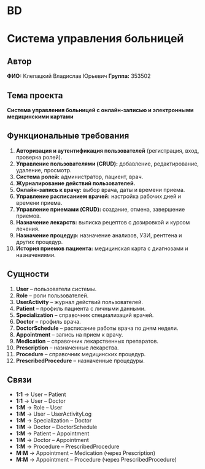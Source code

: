 # BD
# Система управления больницей 

## Автор
**ФИО:** Клепацкий Владислав Юрьевич
**Группа:** 353502

## Тема проекта
**Система управления больницей с онлайн-записью и электронными медицинскими картами**

## Функциональные требования

1. **Авторизация и аутентификация пользователей** (регистрация, вход, проверка ролей).  
2. **Управление пользователями (CRUD):** добавление, редактирование, удаление, просмотр.  
3. **Система ролей:** администратор, пациент, врач.  
4. **Журналирование действий пользователей.**  
5. **Онлайн-запись к врачу:** выбор врача, даты и времени приема.  
6. **Управление расписанием врачей:** настройка рабочих дней и времени приема.
7. **Управление приемами (CRUD):** создание, отмена, завершение приемов.  
8. **Назначение лекарств:** выписка рецептов с дозировкой и курсом лечения.
9. **Назначение процедур:** назначение анализов, УЗИ, рентгена и других процедур.
10. **История приемов пациента:** медицинская карта с диагнозами и назначениями.



## Сущности

1. **User** – пользователи системы.  
2. **Role** – роли пользователей.  
3. **UserActivity** – журнал действий пользователей.
4. **Patient** – профиль пациента с личными данными.
5. **Specialization** – справочник специализаций врачей.
6. **Doctor** – профиль врача.
7. **DoctorSchedule** – расписание работы врача по дням недели.
8. **Appointment** – запись на прием к врачу.
9. **Medication** – справочник лекарственных препаратов.
10. **Prescription** – назначенные лекарства.
11. **Procedure** – справочник медицинских процедур.
12. **PrescribedProcedure** – назначенные процедуры.

## Связи

- **1:1** → User – Patient
- **1:1** → User – Doctor
- **1:M** → Role – User
- **1:M** → User – UserActivityLog
- **1:M** → Specialization – Doctor
- **1:M** → Doctor – DoctorSchedule
- **1:M** → Patient – Appointment
- **1:M** → Doctor – Appointment
- **1:M** → Procedure – PrescribedProcedure
- **M:M** → Appointment – Medication (через Prescription)
- **M:M** → Appointment – Procedure (через PrescribedProcedure)
